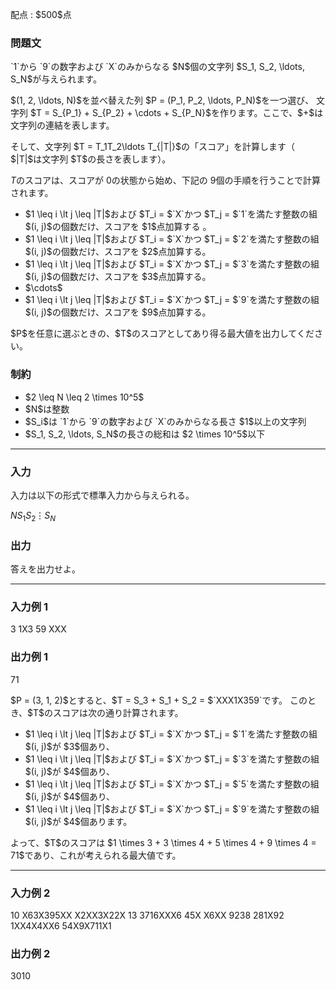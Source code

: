 
<div>

<span>

<span>

<p>
配点 : $500$点
</p>

<div>

<section>

### **問題文**

<p>
`1`から `9`の数字および `X`のみからなる $N$個の文字列 $S_1, S_2, \ldots, S_N$が与えられます。
</p>

<p>
$(1, 2, \ldots, N)$を並べ替えた列 $P = (P_1, P_2, \ldots, P_N)$を一つ選び、
文字列 $T = S_{P_1} + S_{P_2} + \cdots + S_{P_N}$を作ります。ここで、$+$は文字列の連結を表します。
</p>

<p>
そして、文字列 $T = T_1T_2\ldots T_{|T|}$の「スコア」を計算します（ $|T|$は文字列 $T$の長さを表します）。

$T$のスコアは、スコアが $0$の状態から始め、下記の $9$個の手順を行うことで計算されます。
</p>

<ul>

<li>
$1 \leq i \lt j \leq |T|$および $T_i = $`X`かつ $T_j = $`1`を満たす整数の組 $(i, j)$の個数だけ、スコアを $1$点加算する 。
</li>

<li>
$1 \leq i \lt j \leq |T|$および $T_i = $`X`かつ $T_j = $`2`を満たす整数の組 $(i, j)$の個数だけ、スコアを $2$点加算する。
</li>

<li>
$1 \leq i \lt j \leq |T|$および $T_i = $`X`かつ $T_j = $`3`を満たす整数の組 $(i, j)$の個数だけ、スコアを $3$点加算する。
</li>

<li>
$\cdots$
</li>

<li>
$1 \leq i \lt j \leq |T|$および $T_i = $`X`かつ $T_j = $`9`を満たす整数の組 $(i, j)$の個数だけ、スコアを $9$点加算する。
</li>

</ul>

<p>
$P$を任意に選ぶときの、$T$のスコアとしてあり得る最大値を出力してください。
</p>

</section>

</div>

<div>

<section>

### **制約**

<ul>

<li>
$2 \leq N \leq 2 \times 10^5$
</li>

<li>
$N$は整数
</li>

<li>
$S_i$は `1`から `9`の数字および `X`のみからなる長さ $1$以上の文字列
</li>

<li>
$S_1, S_2, \ldots, S_N$の長さの総和は $2 \times 10^5$以下
</li>

</ul>

</section>

</div>

---

<div>

<div>

<section>

### **入力**

<p>
入力は以下の形式で標準入力から与えられる。
</p>

<div>

$N$$S_1$$S_2$$\vdots$$S_N$
</div>

</section>

</div>

<div>

<section>

### **出力**

<p>
答えを出力せよ。
</p>

</section>

</div>

</div>

---

<div>

<section>

### **入力例 1**

<div>

3
1X3
59
XXX

</div>

</section>

</div>

<div>

<section>

### **出力例 1**

<div>

71

</div>

<p>
$P = (3, 1, 2)$とすると、$T = S_3 + S_1 + S_2 = $`XXX1X359`です。
このとき、$T$のスコアは次の通り計算されます。
</p>

<ul>

<li>
$1 \leq i \lt j \leq |T|$および $T_i = $`X`かつ $T_j = $`1`を満たす整数の組 $(i, j)$が $3$個あり、
</li>

<li>
$1 \leq i \lt j \leq |T|$および $T_i = $`X`かつ $T_j = $`3`を満たす整数の組 $(i, j)$が $4$個あり、
</li>

<li>
$1 \leq i \lt j \leq |T|$および $T_i = $`X`かつ $T_j = $`5`を満たす整数の組 $(i, j)$が $4$個あり、
</li>

<li>
$1 \leq i \lt j \leq |T|$および $T_i = $`X`かつ $T_j = $`9`を満たす整数の組 $(i, j)$が $4$個あります。
</li>

</ul>

<p>
よって、$T$のスコアは $1 \times 3 + 3 \times 4 + 5 \times 4 + 9 \times 4 = 71$であり、これが考えられる最大値です。
</p>

</section>

</div>

---

<div>

<section>

### **入力例 2**

<div>

10
X63X395XX
X2XX3X22X
13
3716XXX6
45X
X6XX
9238
281X92
1XX4X4XX6
54X9X711X1

</div>

</section>

</div>

<div>

<section>

### **出力例 2**

<div>

3010

</div>

</section>

</div>

</span>

</span>

</div>
